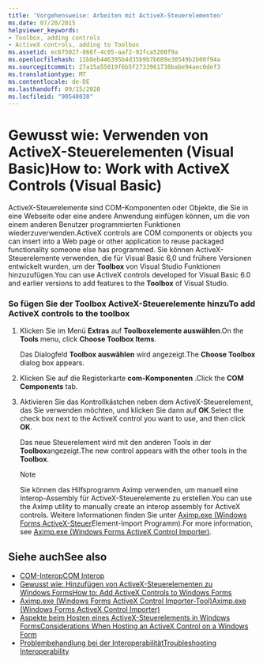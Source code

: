 ```yaml
---
title: 'Vorgehensweise: Arbeiten mit ActiveX-Steuerelementen'
ms.date: 07/20/2015
helpviewer_keywords:
- Toolbox, adding controls
- ActiveX controls, adding to Toolbox
ms.assetid: ec675027-866f-4c05-aaf2-92fca5200f9a
ms.openlocfilehash: 11b8eb446395b4d35b9b7b689e30549b2b00f94a
ms.sourcegitcommit: 27a15a55019f6b5f2733961738babe94aec0def3
ms.translationtype: MT
ms.contentlocale: de-DE
ms.lasthandoff: 09/15/2020
ms.locfileid: "90548038"
---
```

# <a name="how-to-work-with-activex-controls-visual-basic"></a><span data-ttu-id="20b60-102">Gewusst wie: Verwenden von ActiveX-Steuerelementen (Visual Basic)</span><span class="sxs-lookup"><span data-stu-id="20b60-102">How to: Work with ActiveX Controls (Visual Basic)</span></span>
<span data-ttu-id="20b60-103">ActiveX-Steuerelemente sind COM-Komponenten oder Objekte, die Sie in eine Webseite oder eine andere Anwendung einfügen können, um die von einem anderen Benutzer programmierten Funktionen wiederzuverwenden.</span><span class="sxs-lookup"><span data-stu-id="20b60-103">ActiveX controls are COM components or objects you can insert into a Web page or other application to reuse packaged functionality someone else has programmed.</span></span> <span data-ttu-id="20b60-104">Sie können ActiveX-Steuerelemente verwenden, die für Visual Basic 6,0 und frühere Versionen entwickelt wurden, um der **Toolbox** von Visual Studio Funktionen hinzuzufügen.</span><span class="sxs-lookup"><span data-stu-id="20b60-104">You can use ActiveX controls developed for Visual Basic 6.0 and earlier versions to add features to the **Toolbox** of Visual Studio.</span></span>  
  
### <a name="to-add-activex-controls-to-the-toolbox"></a><span data-ttu-id="20b60-105">So fügen Sie der Toolbox ActiveX-Steuerelemente hinzu</span><span class="sxs-lookup"><span data-stu-id="20b60-105">To add ActiveX controls to the toolbox</span></span>  
  
1. <span data-ttu-id="20b60-106">Klicken Sie im Menü **Extras** auf **Toolboxelemente auswählen**.</span><span class="sxs-lookup"><span data-stu-id="20b60-106">On the **Tools** menu, click **Choose Toolbox Items**.</span></span>  
  
     <span data-ttu-id="20b60-107">Das Dialogfeld **Toolbox auswählen** wird angezeigt.</span><span class="sxs-lookup"><span data-stu-id="20b60-107">The **Choose Toolbox** dialog box appears.</span></span>  
  
2. <span data-ttu-id="20b60-108">Klicken Sie auf die Registerkarte **com-Komponenten** .</span><span class="sxs-lookup"><span data-stu-id="20b60-108">Click the **COM Components** tab.</span></span>  
  
3. <span data-ttu-id="20b60-109">Aktivieren Sie das Kontrollkästchen neben dem ActiveX-Steuerelement, das Sie verwenden möchten, und klicken Sie dann auf **OK**.</span><span class="sxs-lookup"><span data-stu-id="20b60-109">Select the check box next to the ActiveX control you want to use, and then click **OK**.</span></span>  
  
     <span data-ttu-id="20b60-110">Das neue Steuerelement wird mit den anderen Tools in der **Toolbox**angezeigt.</span><span class="sxs-lookup"><span data-stu-id="20b60-110">The new control appears with the other tools in the **Toolbox**.</span></span>  
  
    > [!NOTE]
    > <span data-ttu-id="20b60-111">Sie können das Hilfsprogramm Aximp verwenden, um manuell eine Interop-Assembly für ActiveX-Steuerelemente zu erstellen.</span><span class="sxs-lookup"><span data-stu-id="20b60-111">You can use the Aximp utility to manually create an interop assembly for ActiveX controls.</span></span> <span data-ttu-id="20b60-112">Weitere Informationen finden Sie unter [Aximp.exe (Windows Forms ActiveX-Steuer](../../../framework/tools/aximp-exe-windows-forms-activex-control-importer.md)Element-Import Programm).</span><span class="sxs-lookup"><span data-stu-id="20b60-112">For more information, see [Aximp.exe (Windows Forms ActiveX Control Importer)](../../../framework/tools/aximp-exe-windows-forms-activex-control-importer.md).</span></span>  
  
## <a name="see-also"></a><span data-ttu-id="20b60-113">Siehe auch</span><span class="sxs-lookup"><span data-stu-id="20b60-113">See also</span></span>

- [<span data-ttu-id="20b60-114">COM-Interop</span><span class="sxs-lookup"><span data-stu-id="20b60-114">COM Interop</span></span>](index.md)
- [<span data-ttu-id="20b60-115">Gewusst wie: Hinzufügen von ActiveX-Steuerelementen zu Windows Forms</span><span class="sxs-lookup"><span data-stu-id="20b60-115">How to: Add ActiveX Controls to Windows Forms</span></span>](/dotnet/desktop/winforms/controls/how-to-add-activex-controls-to-windows-forms)
- [<span data-ttu-id="20b60-116">Aximp.exe (Windows Forms ActiveX Control Importer-Tool)</span><span class="sxs-lookup"><span data-stu-id="20b60-116">Aximp.exe (Windows Forms ActiveX Control Importer)</span></span>](../../../framework/tools/aximp-exe-windows-forms-activex-control-importer.md)
- [<span data-ttu-id="20b60-117">Aspekte beim Hosten eines ActiveX-Steuerelements in Windows Forms</span><span class="sxs-lookup"><span data-stu-id="20b60-117">Considerations When Hosting an ActiveX Control on a Windows Form</span></span>](/dotnet/desktop/winforms/controls/considerations-when-hosting-an-activex-control-on-a-windows-form)
- [<span data-ttu-id="20b60-118">Problembehandlung bei der Interoperabilität</span><span class="sxs-lookup"><span data-stu-id="20b60-118">Troubleshooting Interoperability</span></span>](troubleshooting-interoperability.md)

